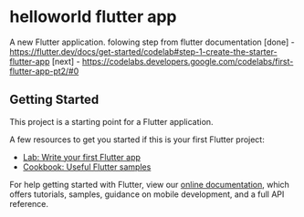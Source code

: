# helloworld flutter app

A new Flutter application. folowing step from flutter documentation
[done] - https://flutter.dev/docs/get-started/codelab#step-1-create-the-starter-flutter-app
[next] - https://codelabs.developers.google.com/codelabs/first-flutter-app-pt2/#0

## Getting Started

This project is a starting point for a Flutter application.

A few resources to get you started if this is your first Flutter project:

- [Lab: Write your first Flutter app](https://flutter.dev/docs/get-started/codelab)
- [Cookbook: Useful Flutter samples](https://flutter.dev/docs/cookbook)

For help getting started with Flutter, view our
[online documentation](https://flutter.dev/docs), which offers tutorials,
samples, guidance on mobile development, and a full API reference.

